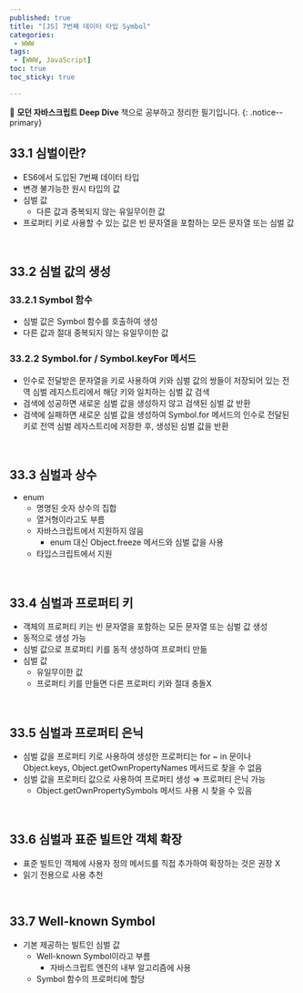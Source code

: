 ```yaml
---
published: true
title: "[JS] 7번째 데이터 타입 Symbol"
categories:
 - WWW
tags:
 - [WWW, JavaScript]
toc: true
toc_sticky: true

---
```


📖 **모던 자바스크립트 Deep Dive** 책으로 공부하고 정리한 필기입니다.
{: .notice--primary}

## 33.1 심벌이란?

- ES6에서 도입된 7번째 데이터 타입
- 변경 불가능한 원시 타입의 값
- 심벌 값
  - 다른 값과 중복되지 않는 유일무이한 값
- 프로퍼티 키로 사용할 수 있는 값은 빈 문자열을 포함하는 모든 문자열 또는 심벌 값

<br/>

## 33.2 심벌 값의 생성

### 33.2.1 Symbol 함수

- 심벌 값은 Symbol 함수를 호출하여 생성
- 다른 값과 절대 중복되지 않는 유일무이한 값

### 33.2.2 Symbol.for / Symbol.keyFor 메서드

- 인수로 전달받은 문자열을 키로 사용하여 키와 심벌 값의 쌍들이 저장되어 있는 전역 심벌 레지스트리에서 해당 키와 일치하는 심벌 값 검색
- 검색에 성공하면 새로운 심벌 값을 생성하지 않고 검색된 심벌 값 반환
- 검색에 실패하면 새로운 심벌 값을 생성하여 Symbol.for 메서드의 인수로 전달된 키로 전역 심벌 레자스트리에 저장한 후, 생성된 심벌 값을 반환

<br/>

## 33.3 심벌과 상수

- enum
  - 명명된 숫자 상수의 집합
  - 열거형이라고도 부름
  - 자바스크립트에서 지원하지 않음
    - enum 대신 Object.freeze 메서드와 심벌 값을 사용
  - 타입스크립트에서 지원

<br/>

## 33.4 심벌과 프로퍼티 키

- 객체의 프로퍼티 키는 빈 문자열을 포함하는 모든 문자열 또는 심벌 값 생성
- 동적으로 생성 가능
- 심벌 값으로 프로퍼티 키를 동적 생성하여 프로퍼티 만듦
- 심벌 값
  - 유일무이한 값
  - 프로퍼티 키를 만들면 다른 프로퍼티 키와 절대 충돌X

<br/>

## 33.5 심벌과 프로퍼티 은닉

- 심벌 값을 프로퍼티 키로 사용하여 생성한 프로퍼티는 for ~ in 문이나 Object.keys, Object.getOwnPropertyNames 메서드로 찾을 수 없음
- 심벌 값을 프로퍼티 값으로 사용하여 프로퍼티 생성 ⇒ 프로퍼티 은닉 가능
  - Object.getOwnPropertySymbols 메서드 사용 시 찾을 수 있음

<br/>

## 33.6 심벌과 표준 빌트안 객체 확장

- 표준 빌트인 객체에 사용자 정의 메서드를 직접 추가하여 확장하는 것은 권장 X
- 읽기 전용으로 사용 추천

<br/>

## 33.7 Well-known Symbol

- 기본 제공하는 빌트인 심벌 값
  - Well-known Symbol이라고 부름
    - 자바스크립트 엔진의 내부 알고리즘에 사용
  - Symbol 함수의 프로퍼티에 할당